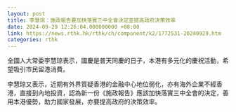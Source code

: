 ```yaml
---
layout: post
title: 李慧琼：施政報告要加快落實三中全會決定並提高政府決策效率
date: 2024-09-29 12:26:04.000000000 +08:00
link: https://news.rthk.hk/rthk/ch/component/k2/1772531-20240929.htm
categories: rthk
---
```


全國人大常委李慧琼表示，國慶是普天同慶的日子，本港有多元化的慶祝活動，希望吸引市民留港消費。

李慧琼又表示，近期有外界質疑香港的金融中心地位弱化，亦有海外企業不經香港，直接到內地投資，認為新一份《施政報告》應該加快落實三中全會的決定，善用本港優勢，助力國家發展，亦要提高政府的決策效率。

